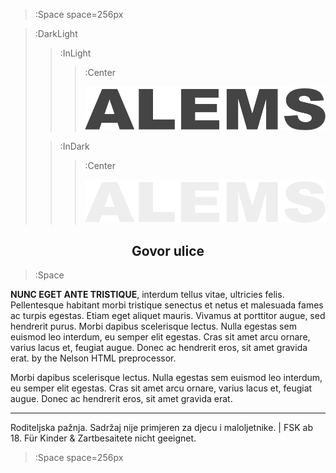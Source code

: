 > :Space space=256px

> :DarkLight
> > :InLight
> > 
> > > :Center
> > >
> > > ![header](/images/alems-logo-white.png)
>
> > :InDark
> >
> > > :Center
> > >
> > > ![header](/images/alems-logo.png)

<h2 align="center">Govor ulice</h2>

> :Space

__NUNC EGET ANTE TRISTIQUE__, interdum tellus vitae, ultricies felis. Pellentesque habitant morbi tristique senectus et netus et malesuada fames ac turpis egestas. Etiam eget aliquet mauris. Vivamus at porttitor augue, sed hendrerit purus. Morbi dapibus scelerisque lectus. Nulla egestas sem euismod leo interdum, eu semper elit egestas. Cras sit amet arcu ornare, varius lacus et, feugiat augue. Donec ac hendrerit eros, sit amet gravida erat.
by the Nelson HTML preprocessor.

Morbi dapibus scelerisque lectus. Nulla egestas sem euismod leo interdum, eu semper elit egestas. Cras sit amet arcu ornare, varius lacus et, feugiat augue. Donec ac hendrerit eros, sit amet gravida erat.

****

Roditeljska pažnja. Sadržaj nije primjeren za djecu i maloljetnike. | FSK ab 18. Für Kinder & Zartbesaitete nicht geeignet.

> :Space space=256px
